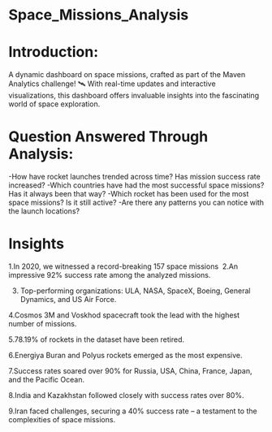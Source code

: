 # Space_Missions_Analysis

# Introduction:

A dynamic dashboard on space missions, crafted as part of the Maven Analytics challenge! 🛰️ With real-time updates and interactive visualizations, this dashboard offers invaluable insights into the fascinating world of space exploration.

# Question Answered Through Analysis:

-How have rocket launches trended across time? Has mission success rate increased?
-Which countries have had the most successful space missions? Has it always been that way?
-Which rocket has been used for the most space missions? Is it still active?
-Are there any patterns you can notice with the launch locations?

# Insights
1.In 2020, we witnessed a record-breaking 157 space missions
﻿
2.An impressive 92% success rate among the analyzed missions.

3. Top-performing organizations: ULA, NASA, SpaceX, Boeing, General Dynamics, and US Air Force.

 4.Cosmos 3M and Voskhod spacecraft took the lead with the highest number of missions.

 5.78.19% of rockets in the dataset have been retired.

 6.Energiya Buran and Polyus rockets emerged as the most expensive.

 7.Success rates soared over 90% for Russia, USA, China, France, Japan, and the Pacific Ocean.

 8.India and Kazakhstan followed closely with success rates over 80%.

 9.Iran faced challenges, securing a 40% success rate – a testament to the complexities of space missions.
